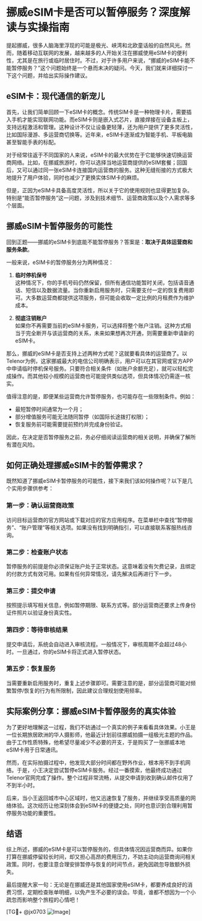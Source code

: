 # 挪威eSIM卡是否可以暂停服务？深度解读与实操指南

提起挪威，很多人脑海里浮现的可能是极光、峡湾和北欧童话般的自然风光。然而，随着移动互联网的发展，越来越多的人开始关注在挪威使用eSIM卡的便利性，尤其是在旅行或临时居住时。不过，对于许多用户来说，“挪威的eSIM卡能不能暂停服务？”这个问题始终是一个悬而未决的疑问。今天，我们就来详细探讨一下这个问题，并给出实际操作建议。

## eSIM卡：现代通信的新宠儿

首先，让我们简单回顾一下eSIM卡的概念。传统SIM卡是一种物理卡片，需要插入手机才能实现联网功能。而eSIM卡则是嵌入式芯片，直接焊接在设备主板上，支持远程激活和管理。这种设计不仅让设备更轻薄，还为用户提供了更多灵活性，比如国际漫游、多运营商切换等。近年来，eSIM卡逐渐成为智能手机、平板电脑甚至智能手表的标配。

对于经常往返于不同国家的人来说，eSIM卡的最大优势在于它能够快速切换运营商网络。比如，在挪威旅游时，你可以选择当地运营商提供的eSIM套餐；回国后，又可以通过同一张eSIM卡连接国内运营商的服务。这种无缝衔接的方式极大地提升了用户体验，同时也减少了更换实体SIM卡的麻烦。

但是，正因为eSIM卡具备高度灵活性，所以关于它的使用规则也显得更加复杂。特别是“能否暂停服务”这一问题，涉及到技术细节、运营商政策以及个人需求等多个层面。

## 挪威eSIM卡暂停服务的可能性

回到正题——挪威的eSIM卡到底能不能暂停服务？答案是：**取决于具体运营商和服务条款**。

一般来说，eSIM卡的暂停服务分为两种情况：

1. **临时停机保号**  
   这种情况下，你的手机号码仍然保留，但所有通信功能暂时关闭，包括语音通话、短信以及数据流量。当你重新启用服务时，只需要支付一定的恢复费用即可。大多数运营商都提供这项服务，但可能会收取一定比例的月租费作为维护成本。

2. **彻底注销账户**  
   如果你不再需要当前的eSIM卡服务，可以选择将整个账户注销。这种方式相当于完全断开与该运营商的关系，未来如果想再次开通，则需要重新申请新的eSIM卡。

那么，挪威的eSIM卡是否支持上述两种方式呢？这就要看具体的运营商了。以Telenor为例，这家挪威最大的电信公司明确表示，用户可以在其官网或官方APP中申请临时停机保号服务。只要符合相关条件（如账户余额充足），就可以轻松完成操作。而其他较小规模的运营商也可能提供类似选项，但具体情况仍需逐一核实。

值得注意的是，即便某些运营商允许暂停服务，也可能存在一些限制条件。例如：
- 最短暂停时间通常为一个月；
- 部分增值服务可能无法随同暂停（如国际长途拨打权限）；
- 恢复服务前可能需要提前预约并完成身份验证。

因此，在决定是否暂停服务之前，务必仔细阅读运营商的相关说明，并确保了解所有潜在风险。

## 如何正确处理挪威eSIM卡的暂停需求？

既然知道了挪威eSIM卡暂停服务的可能性，接下来我们该如何操作呢？以下是几个实用步骤供参考：

### 第一步：确认运营商政策
访问目标运营商的官方网站或下载对应的官方应用程序。在菜单栏中查找“暂停服务”、“账户管理”等相关选项。如果没有找到明确指引，可以直接联系客服热线咨询。

### 第二步：检查账户状态
暂停服务的前提是你必须保证账户处于正常状态。这意味着没有欠费记录，且绑定的付款方式有效可用。如果有任何异常情况，请先解决后再进行下一步。

### 第三步：提交申请
按照提示填写相关信息，例如暂停期限、联系方式等。部分运营商还要求上传身份证件照片以验证身份真实性。

### 第四步：等待审核结果
提交申请后，系统会自动进入审核流程。一般情况下，审核周期不会超过48小时。一旦通过，你的eSIM卡将正式进入暂停状态。

### 第五步：恢复服务
当需要重新启用服务时，重复上述步骤即可。需要注意的是，部分运营商可能对频繁暂停/恢复的行为有所限制，因此建议合理规划使用频率。

## 实际案例分享：挪威eSIM卡暂停服务的真实体验

为了更好地理解这一过程，我们不妨通过一个真实的例子来看看具体效果。小王是一位长期旅居欧洲的华人摄影师，他最近计划前往挪威拍摄一组极光主题的作品。由于工作性质特殊，他希望尽量减少不必要的开支，于是购买了一张挪威本地eSIM卡用于日常通讯。

然而，在实际拍摄过程中，他发现大部分时间都在野外作业，根本用不到手机网络。于是，小王决定尝试暂停eSIM卡服务。经过一番摸索，他最终成功通过Telenor官网完成了操作。整个过程非常流畅，从提交申请到收到确认邮件仅用了不到半小时。

后来，当小王返回城市中心区域时，他又迅速恢复了服务，并继续享受高质量的网络体验。这次经历让他深刻体会到eSIM卡的便捷之处，同时也意识到合理利用暂停服务功能的重要性。

## 结语

综上所述，挪威的eSIM卡是可以暂停服务的，但具体情况因运营商而异。如果你打算在挪威停留较长时间，却又担心高昂的费用压力，不妨主动向运营商询问相关政策。同时，也要注意合理安排暂停与恢复的时间节点，避免因疏忽导致额外损失。

最后提醒大家一句：无论是在挪威还是其他国家使用eSIM卡，都要养成良好的消费习惯，定期检查账单明细，以免产生不必要的误会。毕竟，谁都不想因为一个小疏忽而影响整个旅程的心情吧！

[TG💪+ @jx0703 ![Image](https://github.com/user-attachments/assets/dbca1d08-cadb-493c-b0ec-ad6f7a83f270)]